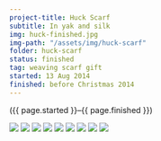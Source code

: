 ```yaml
---
project-title: Huck Scarf
subtitle: In yak and silk
img: huck-finished.jpg
img-path: "/assets/img/huck-scarf"
folder: huck-scarf
status: finished
tag: weaving scarf gift
started: 13 Aug 2014
finished: before Christmas 2014
---
```

<p class="center">({{ page.started }}–{{ page.finished }})</p>

<section id="photos">
<img src="{{ page.img-path }}/huck-draft.jpg" />
<img src="{{ page.img-path }}/huck-talyo.jpg" />
<img src="{{ page.img-path }}/huck-silken-fog.jpg" />
<img src="{{ page.img-path }}/huck-scarf-plan.jpg" />
<img src="{{ page.img-path }}/huck-sleying.jpg" />
<img src="{{ page.img-path }}/huck-ppi.jpg" />
<img src="{{ page.img-path }}/huck-on-loom.jpg" />
<img src="{{ page.img-path }}/huck-finished.jpg" />
<img src="{{ page.img-path }}/huck-close-up.jpg" />
</section><!-- /#photos --> 